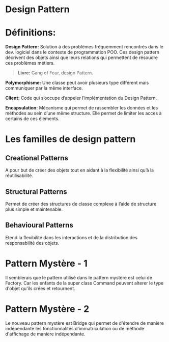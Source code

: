 ﻿# Design Pattern

# Définitions:

**Design Pattern:** Solution à des problèmes fréquemment rencontrés dans le dev. logiciel dans le contexte de programmation POO. Ces design pattern décrivent des objets ainsi que leurs relations qui permettent de résoudre ces problèmes métiers.

> **Livre:** Gang of Four, design Pattern.
>

**Polymorphisme:** Une classe peut avoir plusieurs type différent mais communiquer par la même interface.

**Client:** Code qui s’occupe d’appeler l’implémentation du Design Pattern.

**Encapsulation:** Mécanisme qui permet de rassembler les données et les méthodes au sein d’une même structure. Elle permet de limiter les accès à certains de ces éléments.

# Les familles de design pattern

## Creational Patterns

A pour but de créer des objets tout en aidant à la flexibilité ainsi qu’à la réutilisabilité.

## Structural Patterns

Permet de créer des structures de classe complexe à l’aide de structure plus simple et maintenable.

## Behavioural Patterns

Etend la flexibilité dans les interactions et de la distribution des responsabilité des objets.

# Pattern Mystère - 1 
Il semblerais que le pattern utilisé dans le pattern mystère est celui de Factory. Car les enfants de la super class
Command peuvent alterer le type d'objet qu'ils crées et retournent.

# Pattern Mystère - 2 
Le nouveau pattern mystère est Bridge qui permet de d'étendre de manière indépendante les fonctionnalités d'immatriculation ou de méthode d'affichage de manière indépendante.

